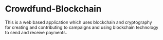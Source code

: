 # Crowdfund-Blockchain
This is a web based application which uses blockchain and cryptography for creating and contributing to  campaigns and using blockchain technology to send and receive payments.
